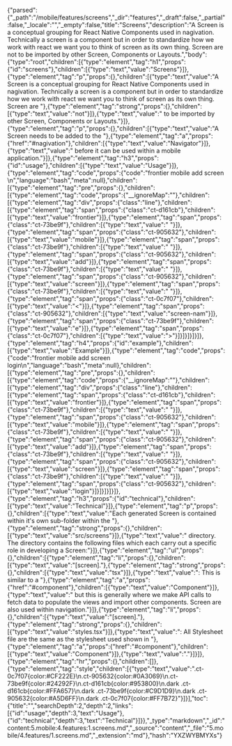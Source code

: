 {"parsed":{"_path":"/mobile/features/screens","_dir":"features","_draft":false,"_partial":false,"_locale":"","_empty":false,"title":"Screens","description":"A Screen is a conceptual grouping for React Native Components used in nagivation. Technically a screen is a component but in order to standardize how we work with react we want you to think of screen as its own thing. Screen are not to be imported by other Screen, Components or Layouts.","body":{"type":"root","children":[{"type":"element","tag":"h1","props":{"id":"screens"},"children":[{"type":"text","value":"Screens"}]},{"type":"element","tag":"p","props":{},"children":[{"type":"text","value":"A Screen is a conceptual grouping for React Native Components used in nagivation. Technically a screen is a component but in order to standardize how we work with react we want you to think of screen as its own thing. Screen are "},{"type":"element","tag":"strong","props":{},"children":[{"type":"text","value":"not"}]},{"type":"text","value":" to be imported by other Screen, Components or Layouts."}]},{"type":"element","tag":"p","props":{},"children":[{"type":"text","value":"A Screen needs to be added to the "},{"type":"element","tag":"a","props":{"href":"#nagivation"},"children":[{"type":"text","value":"Navigator"}]},{"type":"text","value":" before it can be used within a mobile application."}]},{"type":"element","tag":"h3","props":{"id":"usage"},"children":[{"type":"text","value":"Usage"}]},{"type":"element","tag":"code","props":{"code":"frontier mobile add screen <screen-name>\n","language":"bash","meta":null},"children":[{"type":"element","tag":"pre","props":{},"children":[{"type":"element","tag":"code","props":{"__ignoreMap":""},"children":[{"type":"element","tag":"div","props":{"class":"line"},"children":[{"type":"element","tag":"span","props":{"class":"ct-d161cb"},"children":[{"type":"text","value":"frontier"}]},{"type":"element","tag":"span","props":{"class":"ct-73be9f"},"children":[{"type":"text","value":" "}]},{"type":"element","tag":"span","props":{"class":"ct-905632"},"children":[{"type":"text","value":"mobile"}]},{"type":"element","tag":"span","props":{"class":"ct-73be9f"},"children":[{"type":"text","value":" "}]},{"type":"element","tag":"span","props":{"class":"ct-905632"},"children":[{"type":"text","value":"add"}]},{"type":"element","tag":"span","props":{"class":"ct-73be9f"},"children":[{"type":"text","value":" "}]},{"type":"element","tag":"span","props":{"class":"ct-905632"},"children":[{"type":"text","value":"screen"}]},{"type":"element","tag":"span","props":{"class":"ct-73be9f"},"children":[{"type":"text","value":" "}]},{"type":"element","tag":"span","props":{"class":"ct-0c7f07"},"children":[{"type":"text","value":"<"}]},{"type":"element","tag":"span","props":{"class":"ct-905632"},"children":[{"type":"text","value":"screen-nam"}]},{"type":"element","tag":"span","props":{"class":"ct-73be9f"},"children":[{"type":"text","value":"e"}]},{"type":"element","tag":"span","props":{"class":"ct-0c7f07"},"children":[{"type":"text","value":">"}]}]}]}]}]},{"type":"element","tag":"h4","props":{"id":"example"},"children":[{"type":"text","value":"Example"}]},{"type":"element","tag":"code","props":{"code":"frontier mobile add screen login\n","language":"bash","meta":null},"children":[{"type":"element","tag":"pre","props":{},"children":[{"type":"element","tag":"code","props":{"__ignoreMap":""},"children":[{"type":"element","tag":"div","props":{"class":"line"},"children":[{"type":"element","tag":"span","props":{"class":"ct-d161cb"},"children":[{"type":"text","value":"frontier"}]},{"type":"element","tag":"span","props":{"class":"ct-73be9f"},"children":[{"type":"text","value":" "}]},{"type":"element","tag":"span","props":{"class":"ct-905632"},"children":[{"type":"text","value":"mobile"}]},{"type":"element","tag":"span","props":{"class":"ct-73be9f"},"children":[{"type":"text","value":" "}]},{"type":"element","tag":"span","props":{"class":"ct-905632"},"children":[{"type":"text","value":"add"}]},{"type":"element","tag":"span","props":{"class":"ct-73be9f"},"children":[{"type":"text","value":" "}]},{"type":"element","tag":"span","props":{"class":"ct-905632"},"children":[{"type":"text","value":"screen"}]},{"type":"element","tag":"span","props":{"class":"ct-73be9f"},"children":[{"type":"text","value":" "}]},{"type":"element","tag":"span","props":{"class":"ct-905632"},"children":[{"type":"text","value":"login"}]}]}]}]}]},{"type":"element","tag":"h3","props":{"id":"technical"},"children":[{"type":"text","value":"Technical"}]},{"type":"element","tag":"p","props":{},"children":[{"type":"text","value":"Each generated Screen is contained within it's own sub-folder within the "},{"type":"element","tag":"strong","props":{},"children":[{"type":"text","value":"src/screens"}]},{"type":"text","value":" directory. The directory contains the following files which each carry out a specific role in developing a Screen:"}]},{"type":"element","tag":"ul","props":{},"children":[{"type":"element","tag":"li","props":{},"children":[{"type":"text","value":"[screen]."},{"type":"element","tag":"strong","props":{},"children":[{"type":"text","value":"tsx"}]},{"type":"text","value":": This is similar to a "},{"type":"element","tag":"a","props":{"href":"#component"},"children":[{"type":"text","value":"Component"}]},{"type":"text","value":" but this is generally where we make API calls to fetch data to populate the views and import other components. Screen are also used within navigation."}]},{"type":"element","tag":"li","props":{},"children":[{"type":"text","value":"[screen]."},{"type":"element","tag":"strong","props":{},"children":[{"type":"text","value":"styles.tsx"}]},{"type":"text","value":": All Stylesheet file are the same as the stylesheet used shown in "},{"type":"element","tag":"a","props":{"href":"#component"},"children":[{"type":"text","value":"Component"}]},{"type":"text","value":"."}]}]},{"type":"element","tag":"hr","props":{},"children":[]},{"type":"element","tag":"style","children":[{"type":"text","value":".ct-0c7f07{color:#CF222E}\n.ct-905632{color:#0A3069}\n.ct-73be9f{color:#24292F}\n.ct-d161cb{color:#953800}\n.dark .ct-d161cb{color:#FFA657}\n.dark .ct-73be9f{color:#C9D1D9}\n.dark .ct-905632{color:#A5D6FF}\n.dark .ct-0c7f07{color:#FF7B72}"}]}],"toc":{"title":"","searchDepth":2,"depth":2,"links":[{"id":"usage","depth":3,"text":"Usage"},{"id":"technical","depth":3,"text":"Technical"}]}},"_type":"markdown","_id":"content:5.mobile:4.features:1.screens.md","_source":"content","_file":"5.mobile/4.features/1.screens.md","_extension":"md"},"hash":"YXZWYBMYXs"}